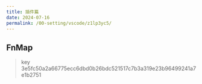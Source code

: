 ```yaml
---
title: 插件篇
date: 2024-07-16
permalink: /00-setting/vscode/z1lp3yc5/
---
```





## FnMap

> key 3e5fc50a2a66775ecc6dbd0b26bdc521517c7b3a319e23b96499241a7e1b2751